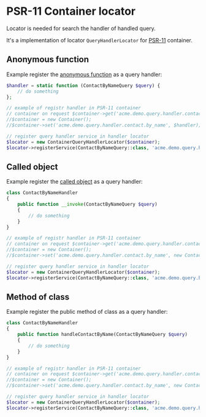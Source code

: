 PSR-11 Container locator
========================

Locator is needed for search the handler of handled query.

It's a implementation of locator `QueryHandlerLocator` for
[PSR-11](https://github.com/php-fig/fig-standards/blob/master/accepted/PSR-11-container.md) container.

## Anonymous function

Example register the [anonymous function](http://php.net/manual/en/functions.anonymous.php) as a query handler:

```php
$handler = static function (ContactByNameQuery $query) {
    // do something
};

// example of registr handler in PSR-11 container
// container on request $container->get('acme.demo.query.handler.contact.by_name') must return $handler
//$container = new Container();
//$container->set('acme.demo.query.handler.contact.by_name', $handler);

// register query handler service in handler locator
$locator = new ContainerQueryHandlerLocator($container);
$locator->registerService(ContactByNameQuery::class, 'acme.demo.query.handler.contact.by_name');
```

## Called object

Example register the [called object](http://php.net/manual/en/language.oop5.magic.php#object.invoke) as a query handler:

```php
class ContactByNameHandler
{
    public function __invoke(ContactByNameQuery $query)
    {
        // do something
    }
}

// example of registr handler in PSR-11 container
// container on request $container->get('acme.demo.query.handler.contact.by_name') must return $handler
//$container = new Container();
//$container->set('acme.demo.query.handler.contact.by_name', new ContactByNameHandler());

// register query handler service in handler locator
$locator = new ContainerQueryHandlerLocator($container);
$locator->registerService(ContactByNameQuery::class, 'acme.demo.query.handler.contact.by_name');
```

## Method of class

Example register the public method of class as a query handler:

```php
class ContactByNameHandler
{
    public function handleContactByName(ContactByNameQuery $query)
    {
        // do something
    }
}

// example of registr handler in PSR-11 container
// container on request $container->get('acme.demo.query.handler.contact.by_name') must return $handler
//$container = new Container();
//$container->set('acme.demo.query.handler.contact.by_name', new ContactByNameHandler());

// register query handler service in handler locator
$locator = new ContainerQueryHandlerLocator($container);
$locator->registerService(ContactByNameQuery::class, 'acme.demo.query.handler.contact.by_name', 'handleContactByName');
```
